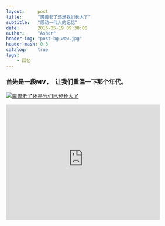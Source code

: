 ```yaml
---
layout:     post
title:      "魔兽老了还是我们长大了"
subtitle:   "感动一代人的记忆"
date:       2016-05-19 09:30:00
author:     "Asher"
header-img: "post-bg-wow.jpg"
header-mask: 0.3
catalog:    true
tags:
    - 回忆
---
```


### 首先是一段MV，　让我们重温一下那个年代。

[![魔兽老了还是我们已经长大了](http://o7d3ayvg2.bkt.clouddn.com/post-wow-old-or-our-old-video.jpg)](http://o7d3ayvg2.bkt.clouddn.com/2626347-1.mp4 "魔兽老了还是我们已经长大了")

<iframe width="420" height="315" src="http://o7d3ayvg2.bkt.clouddn.com/2626347-1.mp4" frameborder="0" allowfullscreen></iframe>
